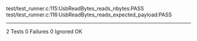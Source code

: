 test/test_runner.c:115:UsbReadBytes_reads_nbytes:PASS
test/test_runner.c:116:UsbReadBytes_reads_expected_payload:PASS

-----------------------
2 Tests 0 Failures 0 Ignored 
OK
